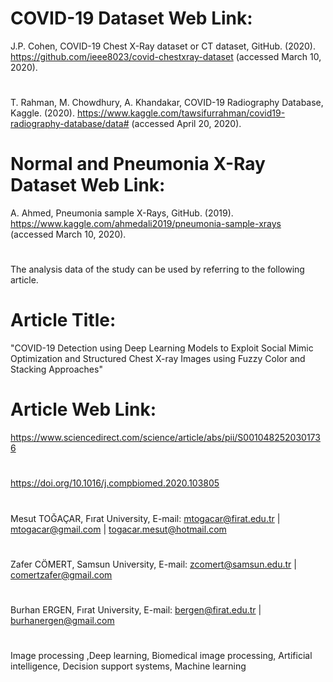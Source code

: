 # COVID-19 Dataset Web Link:
J.P. Cohen, COVID-19 Chest X-Ray dataset or CT dataset, GitHub. (2020). https://github.com/ieee8023/covid-chestxray-dataset (accessed March 10, 2020).
#
T. Rahman, M. Chowdhury, A. Khandakar, COVID-19 Radiography Database, Kaggle. (2020). https://www.kaggle.com/tawsifurrahman/covid19-radiography-database/data# (accessed April 20, 2020).
#
# Normal and Pneumonia X-Ray Dataset Web Link:
A. Ahmed, Pneumonia sample X-Rays, GitHub. (2019). https://www.kaggle.com/ahmedali2019/pneumonia-sample-xrays (accessed March 10, 2020).
# 
The analysis data of the study can be used by referring to the following article.
# Article Title: 
"COVID-19 Detection using Deep Learning Models to Exploit Social Mimic Optimization and Structured Chest X-ray Images using Fuzzy Color and Stacking Approaches"
# Article Web Link: 
https://www.sciencedirect.com/science/article/abs/pii/S0010482520301736
#
https://doi.org/10.1016/j.compbiomed.2020.103805
#
Mesut TOĞAÇAR, Fırat University, E-mail: mtogacar@firat.edu.tr | mtogacar@gmail.com | togacar.mesut@hotmail.com
#
Zafer CÖMERT, Samsun University, E-mail: zcomert@samsun.edu.tr | comertzafer@gmail.com
#
Burhan ERGEN, Fırat University, E-mail: bergen@firat.edu.tr | burhanergen@gmail.com
#
Image processing ,Deep learning, Biomedical image processing, Artificial intelligence, Decision support systems, Machine learning 

